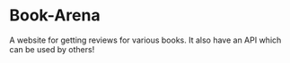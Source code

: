 # Book-Arena

A website for getting reviews for various books.
It also have an API which can be used by others!



